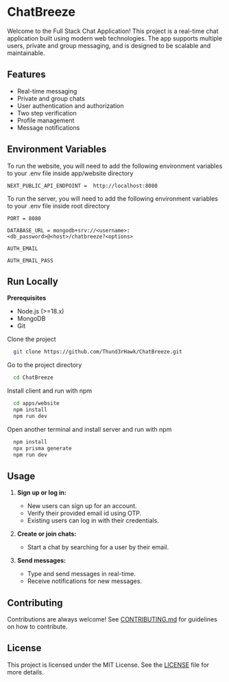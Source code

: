# ChatBreeze

Welcome to the Full Stack Chat Application! This project is a real-time chat application built using modern web technologies. The app supports multiple users, private and group messaging, and is designed to be scalable and maintainable.

## Features

- Real-time messaging
- Private and group chats
- User authentication and authorization
- Two step verification
- Profile management
- Message notifications

## Environment Variables

To run the website, you will need to add the following environment variables to your .env file inside app/website directory

`NEXT_PUBLIC_API_ENDPOINT =  http://localhost:8080`

To run the server, you will need to add the following environment variables to your .env file inside root directory

`PORT = 8080`

`DATABASE_URL = mongodb+srv://<username>:<db_password>@<host>/chatbreeze?<options>`

`AUTH_EMAIL`

`AUTH_EMAIL_PASS`

## Run Locally

**Prerequisites**

- Node.js (>=18.x)
- MongoDB
- Git

Clone the project

```bash
  git clone https://github.com/Thund3rHawk/ChatBreeze.git
```

Go to the project directory

```bash
  cd ChatBreeze
```

Install client and run with npm

```bash
  cd apps/website
  npm install
  npm run dev
```

Open another terminal and install server and run with npm

```bash
  npm install
  npx prisma generate
  npm run dev
```

## Usage

1. **Sign up or log in:**

   - New users can sign up for an account.
   - Verify their provided email id using OTP.
   - Existing users can log in with their credentials.

2. **Create or join chats:**

   - Start a chat by searching for a user by their email.

3. **Send messages:**
   - Type and send messages in real-time.
   - Receive notifications for new messages.

## Contributing

Contributions are always welcome! See [CONTRIBUTING.md](CONTRIBUTING.md) for guidelines on how to contribute.

## License

This project is licensed under the MIT License. See the [LICENSE](LICENSE) file for more details.
